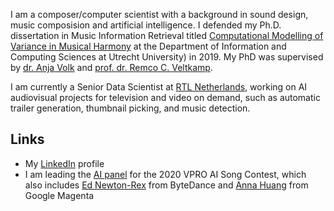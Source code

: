 I am a composer/computer scientist with a background in sound design, music composision and artificial intelligence. I defended my Ph.D. dissertation in Music Information Retrieval titled [Computational Modelling of Variance in Musical Harmony](https://dspace.library.uu.nl/handle/1874/380443) at the Department of Information and Computing Sciences at Utrecht University) in 2019. My PhD was supervised by [dr. Anja Volk](https://www.staff.science.uu.nl/~fleis102/) and [prof. dr. Remco C. Veltkamp](https://www.staff.science.uu.nl/~veltk101/).

I am currently a Senior Data Scientist at [RTL Netherlands](https://github.com/rtlnl), working on AI audiovisual projects for television and video on demand, such as automatic trailer generation, thumbnail picking, and music detection.

## Links

*   My [LinkedIn](https://www.linkedin.com/in/hendrik-vincent-koops-30927a93/) profile
*   I am leading the [AI panel](https://www.vprobroadcast.com/titles/ai-songcontest/ai-panel.html) for the 2020 VPRO AI Song Contest, which also includes [Ed Newton-Rex](https://ed.newtonrex.com/) from ByteDance and [Anna Huang](https://research.google/people/105787/) from Google Magenta


<!--
**hvkoops/hvkoops** is a ✨ _special_ ✨ repository because its `README.md` (this file) appears on your GitHub profile.

Here are some ideas to get you started:

- 🔭 I’m currently working on ...
- 🌱 I’m currently learning ...
- 👯 I’m looking to collaborate on ...
- 🤔 I’m looking for help with ...
- 💬 Ask me about ...
- 📫 How to reach me: ...
- 😄 Pronouns: ...
- ⚡ Fun fact: ...
-->

